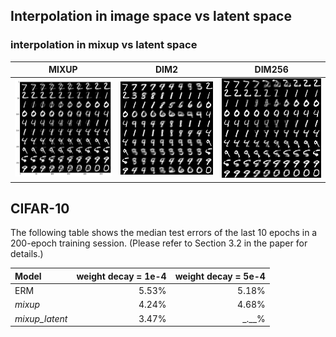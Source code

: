 
## Interpolation in image space vs latent space


### interpolation in mixup vs latent space

MIXUP             |  DIM2 |  DIM256 
:-------------------------:|:-------------------------:|:-------------------------:
![](mixup_interpolation2.png)  |  ![](interpolation_dim2.png) |  ![](interpolation_dim256.png) 



## CIFAR-10

The following table shows the median test errors of the last 10 epochs in a 200-epoch training session. (Please refer to Section 3.2 in the paper for details.)

| Model              | weight decay = 1e-4  | weight decay = 5e-4  |
|:-------------------|---------------------:|---------------------:|
| ERM                |               5.53%  |               5.18%  |
| _mixup_            |               4.24%  |               4.68%  |
| _mixup_latent_     |               3.47%  |               _.__%  |


